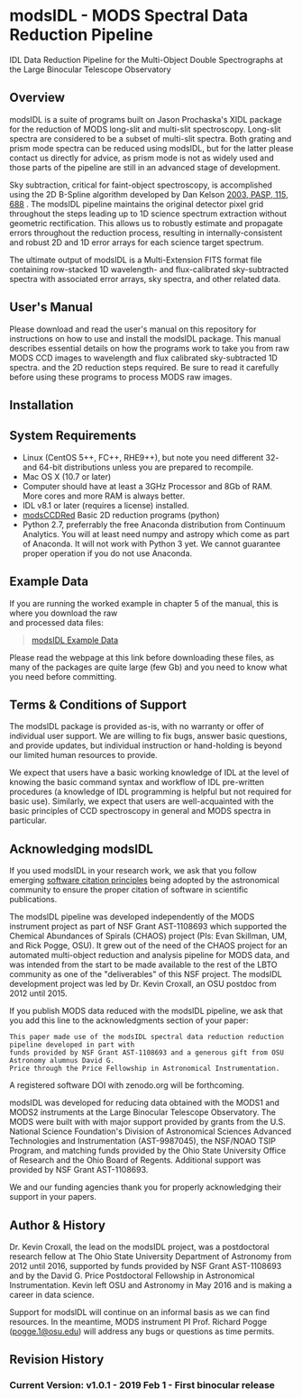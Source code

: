 # modsIDL - MODS Spectral Data Reduction Pipeline

IDL Data Reduction Pipeline for the Multi-Object Double Spectrographs at the Large Binocular Telescope Observatory

## Overview

modsIDL is a suite of programs built on Jason Prochaska's XIDL package for the reduction of MODS long-slit and multi-slit spectroscopy. Long-slit spectra are considered to be a subset of multi-slit spectra. Both grating and prism mode spectra can be reduced using modsIDL, but for the latter please contact us directly for advice, as prism mode is not as widely used and those parts of the pipeline are still in an advanced stage of development.

Sky subtraction, critical for faint-object spectroscopy, is accomplished using the 2D B-Spline algorithm developed by Dan Kelson [2003, PASP, 115, 688](http://adsabs.harvard.edu/abs/2003PASP..115..688K) . The modsIDL pipeline maintains the original detector pixel grid throughout the steps leading up to 1D science spectrum extraction without geometric rectification. This allows us to robustly estimate and propagate errors throughout the reduction process, resulting in internally-consistent and robust 2D and 1D error arrays for each science target spectrum.

The ultimate output of modsIDL is a Multi-Extension FITS format file containing row-stacked 1D wavelength- and flux-calibrated sky-subtracted spectra with associated error arrays, sky spectra, and other related data. 

## User's Manual

Please download and read the user's manual on this repository for instructions on how to use and install the modsIDL package. This manual describes essential details on how the programs work to take you from raw MODS CCD images to wavelength and flux calibrated sky-subtracted 1D spectra. and the 2D reduction steps required. Be sure to read it carefully before using these programs to process MODS raw images. 

## Installation

## System Requirements

 * Linux (CentOS 5++, FC++, RHE9++), but note you need different 32- and 64-bit distributions unless you are prepared to recompile. 
 * Mac OS X (10.7 or later) 
 * Computer should have at least a 3GHz Processor and 8Gb of RAM. More cores and more RAM is always better. 
 * IDL v8.1 or later (requires a license) installed. 
 * [modsCCDRed](https://github.com/rwpogge/modsCCDRed) Basic 2D reduction programs (python) 
 * Python 2.7, preferrably the free Anaconda distribution from Continuum Analytics. You will at least need numpy and astropy which come as part of Anaconda. It will not work with Python 3 yet. We cannot guarantee proper operation if you do not use Anaconda. 

## Example Data

If you are running the worked example in chapter 5 of the manual, this is where you download the raw \
and processed data files:

> [modsIDL Example Data](http://www.astronomy.ohio-state.edu/MODS/Software/modsIDL/Data/index.html)

Please read the webpage at this link before downloading these files, as many of the packages are quite 
large (few Gb) and you need to know what you need before committing. 

## Terms & Conditions of Support

The modsIDL package is provided as-is, with no warranty or offer of individual user support. We are willing to fix bugs, answer basic questions, and provide updates, but individual instruction or hand-holding is beyond our limited human resources to provide.

We expect that users have a basic working knowledge of IDL at the level of knowing the basic command syntax and workflow of IDL pre-written procedures (a knowledge of IDL programming is helpful but not required for basic use). Similarly, we expect that users are well-acquainted with the basic principles of CCD spectroscopy in general and MODS spectra in particular. 

## Acknowledging modsIDL 

If you used modsIDL in your research work, we ask that you follow emerging
[software citation principles](https://doi.org/10.7717/peerj-cs.86) being adopted by the astronomical community
to ensure the proper citation of software in scientific publications. 

The modsIDL pipeline was developed independently of the MODS instrument project as part of NSF Grant AST-1108693 which supported the Chemical Abundances of Spirals (CHAOS) project (PIs: Evan Skillman, UM, and Rick Pogge, OSU). It grew out of the need of the CHAOS project for an automated multi-object reduction and analysis pipeline for MODS data, and was intended from the start to be made available to the rest of the LBTO community as one of the "deliverables" of this NSF project. The modsIDL development project was led by Dr. Kevin Croxall, an OSU postdoc from 2012 until 2015.

If you publish MODS data reduced with the modsIDL pipeline, we ask that you add this line to the acknowledgments section of your paper:

    This paper made use of the modsIDL spectral data reduction reduction pipeline developed in part with 
    funds provided by NSF Grant AST-1108693 and a generous gift from OSU Astronomy alumnus David G.
    Price through the Price Fellowship in Astronomical Instrumentation. 

A registered software DOI with zenodo.org will be forthcoming.

modsIDL was developed for reducing data obtained with the MODS1 and MODS2 instruments at the Large Binocular Telescope
Observatory.  The MODS were built with with major support provided by grants from the U.S. National Science Foundation's
Division of Astronomical Sciences  Advanced Technologies and Instrumentation (AST-9987045), the NSF/NOAO TSIP Program,
and matching funds provided by the Ohio State University Office of Research and the Ohio Board of Regents. Additional 
support was provided by NSF Grant AST-1108693.

We and our funding agencies thank you for properly acknowledging their support in your papers. 

## Author & History

Dr. Kevin Croxall, the lead on the modsIDL project, was a postdoctoral research fellow at The Ohio State University
Department of Astronomy from 2012 until 2016, supported by funds provided by NSF Grant AST-1108693 and by the David G. Price 
Postdoctoral Fellowship in Astronomical Instrumentation. Kevin left OSU and Astronomy in May 2016 and is making a career in
data science. 

Support for modsIDL will continue on an informal basis as we can find resources. In the meantime, MODS instrument PI 
Prof. Richard Pogge (pogge.1@osu.edu) will address any bugs or questions as time permits. 

## Revision History

### Current Version: v1.0.1 - 2019 Feb 1 - First binocular release
